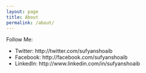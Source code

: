 ```yaml
---
layout: page
title: About
permalink: /about/
---
```


Follow Me:
<ul>
<li>Twitter: http://twitter.com/sufyanshoaib</li>
<li>Facebook: http://facebook.com/sufyanshoaib</li>
<li>LinkedIn: http://www.linkedin.com/in/sufyanshoaib</li>
</ul>
